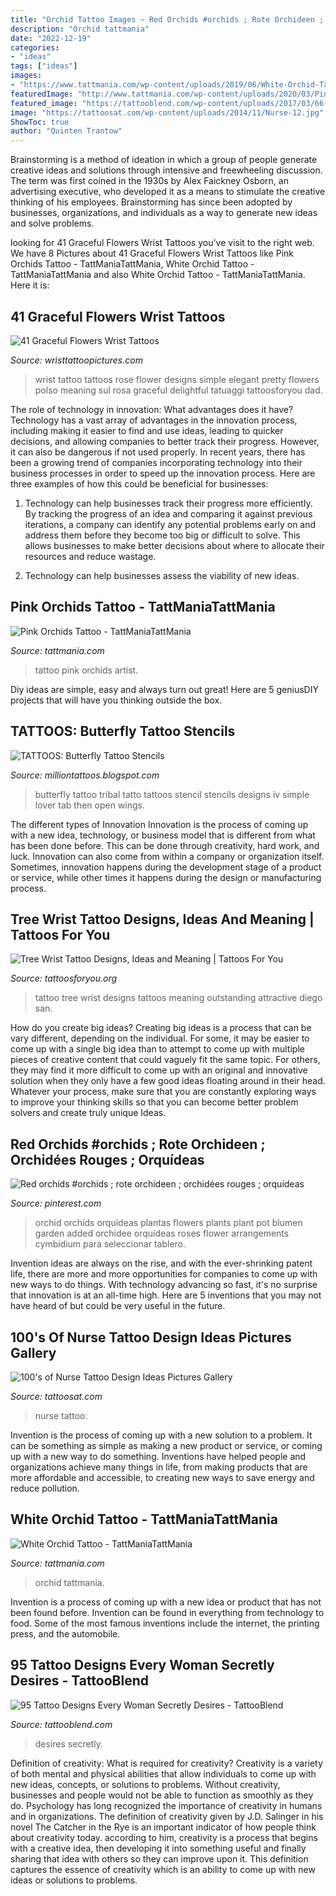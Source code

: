 ```yaml
---
title: "Orchid Tattoo Images ~ Red Orchids #orchids ; Rote Orchideen ; Orchidées Rouges ; Orquídeas"
description: "Orchid tattmania"
date: "2022-12-19"
categories:
- "ideas"
tags: ["ideas"]
images:
- "https://www.tattmania.com/wp-content/uploads/2019/06/White-Orchid-Tattoo.jpg"
featuredImage: "http://www.tattmania.com/wp-content/uploads/2020/03/Pink-Orchids-Tattoo.jpg"
featured_image: "https://tattooblend.com/wp-content/uploads/2017/03/66-1.jpg"
image: "https://tattoosat.com/wp-content/uploads/2014/11/Nurse-12.jpg"
ShowToc: true
author: "Quinten Trantow"
---
```



Brainstorming is a method of ideation in which a group of people generate creative ideas and solutions through intensive and freewheeling discussion. The term was first coined in the 1930s by Alex Faickney Osborn, an advertising executive, who developed it as a means to stimulate the creative thinking of his employees. Brainstorming has since been adopted by businesses, organizations, and individuals as a way to generate new ideas and solve problems.

	

		
looking for 41 Graceful Flowers Wrist Tattoos you've visit to the right web. We have 8 Pictures about 41 Graceful Flowers Wrist Tattoos like Pink Orchids Tattoo - TattManiaTattMania, White Orchid Tattoo - TattManiaTattMania and also White Orchid Tattoo - TattManiaTattMania. Here it is:
		
    
## 41 Graceful Flowers Wrist Tattoos

<img loading=lazy src="http://www.wristtattoopictures.com/wp-content/uploads/2016/06/Pretty-Rose-Tattoo-WT1100.jpg" onerror="this.onerror=null;this.src='https://tse2.mm.bing.net/th?id=OIP.2tYNVcRrpoxVwU3XkGKk-wHaJ4&amp;pid=15.1';" alt="41 Graceful Flowers Wrist Tattoos">

_Source: wristtattoopictures.com_

>wrist tattoo tattoos rose flower designs simple elegant pretty flowers polso meaning sul rosa graceful delightful tatuaggi tattoosforyou dad. 

	

The role of technology in innovation: What advantages does it have?
Technology has a vast array of advantages in the innovation process, including making it easier to find and use ideas, leading to quicker decisions, and allowing companies to better track their progress. However, it can also be dangerous if not used properly. In recent years, there has been a growing trend of companies incorporating technology into their business processes in order to speed up the innovation process. Here are three examples of how this could be beneficial for businesses: 
1) Technology can help businesses track their progress more efficiently. By tracking the progress of an idea and comparing it against previous iterations, a company can identify any potential problems early on and address them before they become too big or difficult to solve. This allows businesses to make better decisions about where to allocate their resources and reduce wastage. 

2) Technology can help businesses assess the viability of new ideas.

    
## Pink Orchids Tattoo - TattManiaTattMania

<img loading=lazy src="http://www.tattmania.com/wp-content/uploads/2020/03/Pink-Orchids-Tattoo.jpg" onerror="this.onerror=null;this.src='https://tse3.mm.bing.net/th?id=OIP.5MdXYAFjEMwV3o_R9o3HKAHaK7&amp;pid=15.1';" alt="Pink Orchids Tattoo - TattManiaTattMania">

_Source: tattmania.com_

>tattoo pink orchids artist. 

	

Diy ideas are simple, easy and always turn out great! Here are 5 geniusDIY projects that will have you thinking outside the box.

    
## TATTOOS: Butterfly Tattoo Stencils

<img loading=lazy src="http://4.bp.blogspot.com/-TKBTpJCw0ak/TpcoCF_vdhI/AAAAAAAABhQ/LF4-Nkexc3Q/s1600/butterfly+stencil+%252815%2529.jpg" onerror="this.onerror=null;this.src='https://tse3.mm.bing.net/th?id=OIP.FCgNKHuADvDXB7pIIwqxsAHaHa&amp;pid=15.1';" alt="TATTOOS: Butterfly Tattoo Stencils">

_Source: milliontattoos.blogspot.com_

>butterfly tattoo tribal tatto tattoos stencil stencils designs iv simple lover tab then open wings. 

	

The different types of Innovation
Innovation is the process of coming up with a new idea, technology, or business model that is different from what has been done before. This can be done through creativity, hard work, and luck. Innovation can also come from within a company or organization itself. Sometimes, innovation happens during the development stage of a product or service, while other times it happens during the design or manufacturing process.

    
## Tree Wrist Tattoo Designs, Ideas And Meaning | Tattoos For You

<img loading=lazy src="https://www.tattoosforyou.org/wp-content/uploads/2017/09/Tree-Wrist-Tattoo-Designs.jpg" onerror="this.onerror=null;this.src='https://tse1.mm.bing.net/th?id=OIP.lmDBrSyc4LfHE_B-FJbd7QHaJ4&amp;pid=15.1';" alt="Tree Wrist Tattoo Designs, Ideas and Meaning | Tattoos For You">

_Source: tattoosforyou.org_

>tattoo tree wrist designs tattoos meaning outstanding attractive diego san. 

	

How do you create big ideas?
Creating big ideas is a process that can be vary different, depending on the individual. For some, it may be easier to come up with a single big idea than to attempt to come up with multiple pieces of creative content that could vaguely fit the same topic. For others, they may find it more difficult to come up with an original and innovative solution when they only have a few good ideas floating around in their head. Whatever your process, make sure that you are constantly exploring ways to improve your thinking skills so that you can become better problem solvers and create truly unique Ideas.

    
## Red Orchids #orchids ; Rote Orchideen ; Orchidées Rouges ; Orquídeas

<img loading=lazy src="https://i.pinimg.com/originals/c7/16/b1/c716b16da021edcdc16322c5c98b140d.jpg" onerror="this.onerror=null;this.src='https://tse3.mm.bing.net/th?id=OIP.Ly07VS-I9181xgkJwdhQZQHaKh&amp;pid=15.1';" alt="Red orchids #orchids ; rote orchideen ; orchidées rouges ; orquídeas">

_Source: pinterest.com_

>orchid orchids orquideas plantas flowers plants plant pot blumen garden added orchidee orquídeas roses flower arrangements cymbidium para seleccionar tablero. 

	

Invention ideas are always on the rise, and with the ever-shrinking patent life, there are more and more opportunities for companies to come up with new ways to do things. With technology advancing so fast, it's no surprise that innovation is at an all-time high. Here are 5 inventions that you may not have heard of but could be very useful in the future.

    
## 100&#039;s Of Nurse Tattoo Design Ideas Pictures Gallery

<img loading=lazy src="https://tattoosat.com/wp-content/uploads/2014/11/Nurse-12.jpg" onerror="this.onerror=null;this.src='https://tse4.mm.bing.net/th?id=OIP.zRJpZZgfu5RJPz9p_zDOVAHaLF&amp;pid=15.1';" alt="100&#039;s of Nurse Tattoo Design Ideas Pictures Gallery">

_Source: tattoosat.com_

>nurse tattoo. 

	

Invention is the process of coming up with a new solution to a problem. It can be something as simple as making a new product or service, or coming up with a new way to do something. Inventions have helped people and organizations achieve many things in life, from making products that are more affordable and accessible, to creating new ways to save energy and reduce pollution.

    
## White Orchid Tattoo - TattManiaTattMania

<img loading=lazy src="https://www.tattmania.com/wp-content/uploads/2019/06/White-Orchid-Tattoo.jpg" onerror="this.onerror=null;this.src='https://tse3.mm.bing.net/th?id=OIP.TxNxFNXmWP_fL0AdIhLI4gHaL7&amp;pid=15.1';" alt="White Orchid Tattoo - TattManiaTattMania">

_Source: tattmania.com_

>orchid tattmania. 

	

Invention is a process of coming up with a new idea or product that has not been found before. Invention can be found in everything from technology to food. Some of the most famous inventions include the internet, the printing press, and the automobile.

    
## 95 Tattoo Designs Every Woman Secretly Desires - TattooBlend

<img loading=lazy src="https://tattooblend.com/wp-content/uploads/2017/03/66-1.jpg" onerror="this.onerror=null;this.src='https://tse3.mm.bing.net/th?id=OIP.oQIWfKIhHIY_2sniaXp71wHaHX&amp;pid=15.1';" alt="95 Tattoo Designs Every Woman Secretly Desires - TattooBlend">

_Source: tattooblend.com_

>desires secretly. 

	

Definition of creativity: What is required for creativity?
Creativity is a variety of both mental and physical abilities that allow individuals to come up with new ideas, concepts, or solutions to problems. Without creativity, businesses and people would not be able to function as smoothly as they do. Psychology has long recognized the importance of creativity in humans and in organizations. The definition of creativity given by J.D. Salinger in his novel The Catcher in the Rye is an important indicator of how people think about creativity today. according to him, creativity is a process that begins with a creative idea, then developing it into something useful and finally sharing that idea with others so they can improve upon it. This definition captures the essence of creativity which is an ability to come up with new ideas or solutions to problems.

